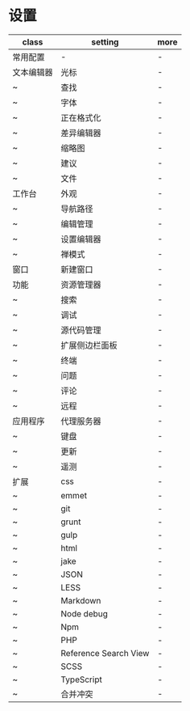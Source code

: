 # 设置

| class      | setting               | more |
| ---------- | --------------------- | ---- |
| 常用配置   | -                     | -    |
| 文本编辑器 | 光标                  | -    |
| ~          | 查找                  | -    |
| ~          | 字体                  | -    |
| ~          | 正在格式化            | -    |
| ~          | 差异编辑器            | -    |
| ~          | 缩略图                | -    |
| ~          | 建议                  | -    |
| ~          | 文件                  | -    |
| 工作台     | 外观                  | -    |
| ~          | 导航路径              | -    |
| ~          | 编辑管理              | -    |
| ~          | 设置编辑器            | -    |
| ~          | 禅模式                | -    |
| 窗口       | 新建窗口              | -    |
| 功能       | 资源管理器            | -    |
| ~          | 搜索                  | -    |
| ~          | 调试                  | -    |
| ~          | 源代码管理            | -    |
| ~          | 扩展侧边栏面板        | -    |
| ~          | 终端                  | -    |
| ~          | 问题                  | -    |
| ~          | 评论                  | -    |
| ~          | 远程                  | -    |
| 应用程序   | 代理服务器            | -    |
| ~          | 键盘                  | -    |
| ~          | 更新                  | -    |
| ~          | 遥测                  | -    |
| 扩展       | css                   | -    |
| ~          | emmet                 | -    |
| ~          | git                   | -    |
| ~          | grunt                 | -    |
| ~          | gulp                  | -    |
| ~          | html                  | -    |
| ~          | jake                  | -    |
| ~          | JSON                  | -    |
| ~          | LESS                  | -    |
| ~          | Markdown              | -    |
| ~          | Node debug            | -    |
| ~          | Npm                   | -    |
| ~          | PHP                   | -    |
| ~          | Reference Search View | -    |
| ~          | SCSS                  | -    |
| ~          | TypeScript            | -    |
| ~          | 合并冲突              | -    |
